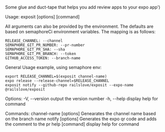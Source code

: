 Some glue and duct-tape that helps you add review apps to your expo app')

Usage: exposit [options] [command]

All arguments can also be provided by the environment. The defaults are based on semaphoreCi environment variables.
The mapping is as follows:

```
RELEASE_CHANNEL: --channel
SEMAPHORE_GIT_PR_NUMBER: --pr-number
SEMAPHORE_GIT_PR_SHA: --sha
SEMAPHORE_GIT_PR_BRANCH: --token
GITHUB_ACCESS_TOKEN: --branch-name
```

General Usage example, using semaphore env:

```
export RELEASE_CHANNEL=$(exposit channel-name)
expo release --release-channel=$RELEASE_CHANNEL
exposit notify --github-repo railslove/exposit --expo-name @railslove/exposit
```

Options:
  -V, --version           output the version number
  -h, --help              display help for command

Commands:
  channel-name [options]  Genearates the channel name based on the branch name
  notify [options]        Generates the expo qr code and adds the comment to the pr
  help [command]          display help for command
